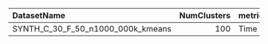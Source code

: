 | DatasetName                       |   NumClusters | metric   | baseline   | compare_suite   |   Single_Time |   Hybrid_Time |   Rel_Time |   Improvement_% |   n_pairs |
|:----------------------------------|--------------:|:---------|:-----------|:----------------|--------------:|--------------:|-----------:|----------------:|----------:|
| SYNTH_C_30_F_50_n1000_000k_kmeans |           100 | Time     | Single     | Hybrid          |       79.9557 |       81.3684 |    1.01767 |         -1.7669 |         1 |